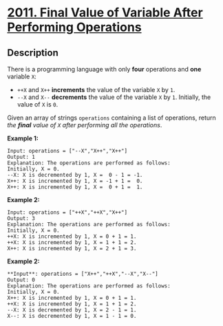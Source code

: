 # [2011. Final Value of Variable After Performing Operations](https://leetcode.com/problems/final-value-of-variable-after-performing-operations/)

## Description

There is a programming language with only **four** operations and **one** variable `X`:
* `++X` and `X++` **increments** the value of the variable `X` by `1`.
* `--X` and `X--` **decrements** the value of the variable `X` by `1`.
Initially, the value of `X` is `0`.

Given an array of strings `operations` containing a list of operations, return _the **final** value of `X` after performing all the operations_.

**Example 1:**
```
Input: operations = ["--X","X++","X++"]
Output: 1
Explanation: The operations are performed as follows:
Initially, X = 0.
--X: X is decremented by 1, X =  0 - 1 = -1.
X++: X is incremented by 1, X = -1 + 1 =  0.
X++: X is incremented by 1, X =  0 + 1 =  1.
```

**Example 2:**
```
Input: operations = ["++X","++X","X++"]
Output: 3
Explanation: The operations are performed as follows:
Initially, X = 0.
++X: X is incremented by 1, X = 0 + 1 = 1.
++X: X is incremented by 1, X = 1 + 1 = 2.
X++: X is incremented by 1, X = 2 + 1 = 3.
```

**Example 2:**
```
**Input**: operations = ["X++","++X","--X","X--"]
Output: 0
Explanation: The operations are performed as follows:
Initially, X = 0.
X++: X is incremented by 1, X = 0 + 1 = 1.
++X: X is incremented by 1, X = 1 + 1 = 2.
--X: X is decremented by 1, X = 2 - 1 = 1.
X--: X is decremented by 1, X = 1 - 1 = 0.
```